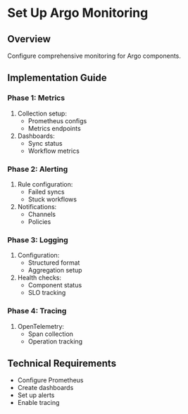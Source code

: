 # Set Up Argo Monitoring

## Overview
Configure comprehensive monitoring for Argo components.

## Implementation Guide

### Phase 1: Metrics
1. Collection setup:
   - Prometheus configs
   - Metrics endpoints
2. Dashboards:
   - Sync status
   - Workflow metrics

### Phase 2: Alerting
1. Rule configuration:
   - Failed syncs
   - Stuck workflows
2. Notifications:
   - Channels
   - Policies

### Phase 3: Logging
1. Configuration:
   - Structured format
   - Aggregation setup
2. Health checks:
   - Component status
   - SLO tracking

### Phase 4: Tracing
1. OpenTelemetry:
   - Span collection
   - Operation tracking

## Technical Requirements
- Configure Prometheus
- Create dashboards
- Set up alerts
- Enable tracing